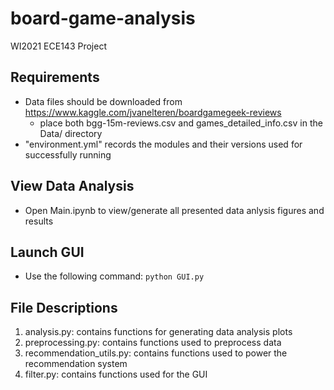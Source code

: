 # board-game-analysis
WI2021 ECE143 Project

## Requirements
- Data files should be downloaded from https://www.kaggle.com/jvanelteren/boardgamegeek-reviews
	- place both bgg-15m-reviews.csv and games_detailed_info.csv in the Data/ directory
- "environment.yml" records the modules and their versions used for successfully running 

## View Data Analysis
- Open Main.ipynb to view/generate all presented data anlysis figures and results

## Launch GUI
- Use the following command: `python GUI.py`

## File Descriptions
1. analysis.py: contains functions for generating data analysis plots
2. preprocessing.py: contains functions used to preprocess data
3. recommendation_utils.py: contains functions used to power the recommendation system
4. filter.py: contains functions used for the GUI